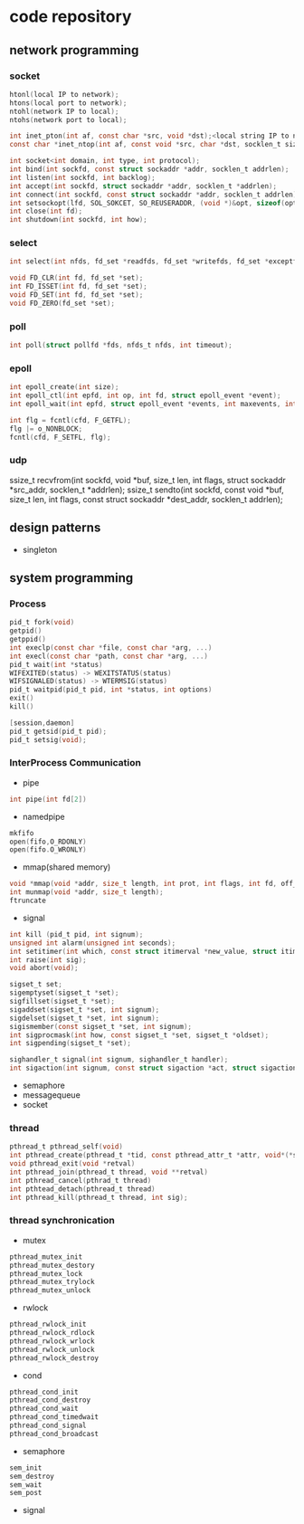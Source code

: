 # code repository 
## network programming
### socket
```c
htonl(local IP to network);
htons(local port to network);
ntohl(network IP to local);
ntohs(network port to local);

int inet_pton(int af, const char *src, void *dst);<local string IP to net>
const char *inet_ntop(int af, const void *src, char *dst, socklen_t size);

int socket<int domain, int type, int protocol);
int bind(int sockfd, const struct sockaddr *addr, socklen_t addrlen);
int listen(int sockfd, int backlog);
int accept(int sockfd, struct sockaddr *addr, socklen_t *addrlen);
int connect(int sockfd, const struct sockaddr *addr, socklen_t addrlen);
int setsockopt(lfd, SOL_SOKCET, SO_REUSERADDR, (void *)&opt, sizeof(opt));
int close(int fd);
int shutdown(int sockfd, int how);
```
### select
```c
int select(int nfds, fd_set *readfds, fd_set *writefds, fd_set *exceptfds, struct timeval *timeout);

void FD_CLR(int fd, fd_set *set);
int FD_ISSET(int fd, fd_set *set);
void FD_SET(int fd, fd_set *set);
void FD_ZERO(fd_set *set);
```
### poll
```c
int poll(struct pollfd *fds, nfds_t nfds, int timeout);
```
### epoll
```c
int epoll_create(int size);
int epoll_ctl(int epfd, int op, int fd, struct epoll_event *event);
int epoll_wait(int epfd, struct epoll_event *events, int maxevents, int timeout);

int flg = fcntl(cfd, F_GETFL);
flg |= o_NONBLOCK;
fcntl(cfd, F_SETFL, flg);
```
### udp
ssize_t recvfrom(int sockfd, void *buf, size_t len, int flags, struct sockaddr *src_addr, socklen_t *addrlen);
ssize_t sendto(int sockfd, const void *buf, size_t len, int flags, const struct sockaddr *dest_addr, socklen_t addrlen);

## design patterns
- singleton
## system programming

### Process
```c
pid_t fork(void)
getpid()
getppid()
int execlp(const char *file, const char *arg, ...)
int execl(const char *path, const char *arg, ...)
pid_t wait(int *status)
WIFEXITED(status) -> WEXITSTATUS(status)
WIFSIGNALED(status) -> WTERMSIG(status)
pid_t waitpid(pid_t pid, int *status, int options)
exit()
kill()

[session,daemon]
pid_t getsid(pid_t pid);
pid_t setsig(void);
```
### InterProcess Communication
- pipe
```c
int pipe(int fd[2])	
```
- namedpipe
```c
mkfifo
open(fifo,O_RDONLY)
open(fifo.O_WRONLY)
```
- mmap(shared memory)
```c
void *mmap(void *addr, size_t length, int prot, int flags, int fd, off_t offset);
int munmap(void *addr, size_t length);
ftruncate
```
- signal
```c
int kill (pid_t pid, int signum);
unsigned int alarm(unsigned int seconds);
int setitimer(int which, const struct itimerval *new_value, struct itimerval *old_value);
int raise(int sig);
void abort(void);

sigset_t set;
sigemptyset(sigset_t *set);
sigfillset(sigset_t *set);
sigaddset(sigset_t *set, int signum);
sigdelset(sigset_t *set, int signum);
sigismember(const sigset_t *set, int signum);
int sigprocmask(int how, const sigset_t *set, sigset_t *oldset);
int sigpending(sigset_t *set);

sighandler_t signal(int signum, sighandler_t handler);
int sigaction(int signum, const struct sigaction *act, struct sigaction *oldact);
```
- semaphore
- messagequeue
- socket

### thread
```c
pthread_t pthread_self(void)
int pthread_create(pthread_t *tid, const pthread_attr_t *attr, void*(*start_rountn)(void *), void *arg)
void pthread_exit(void *retval)
int pthread_join(pthread_t thread, void **retval)
int pthread_cancel(pthrad_t thread)
int pthtead_detach(pthread_t thread)
int pthread_kill(pthread_t thread, int sig);
```
### thread synchronication
- mutex
```c
pthread_mutex_init
pthread_mutex_destory
pthread_mutex_lock
pthread_mutex_trylock
pthread_mutex_unlock
```
- rwlock
```c
pthread_rwlock_init
pthread_rwlock_rdlock
pthread_rwlock_wrlock
pthread_rwlock_unlock
pthread_rwlock_destroy
```
- cond
```c
pthread_cond_init
pthread_cond_destroy
pthread_cond_wait
pthread_cond_timedwait
pthread_cond_signal
pthread_cond_broadcast
```
- semaphore
```c
sem_init
sem_destroy
sem_wait
sem_post
```
- signal
